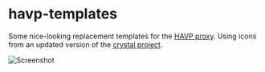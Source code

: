 havp-templates
==============

Some nice-looking replacement templates for the <a href="http://www.server-side.de/">HAVP proxy</a>.
Using icons from an updated version of the <a href="http://commons.wikimedia.org/wiki/Template:Crystal_Project">crystal project</a>.

![Screenshot](https://raw.github.com/x-way/havp-templates/master/screenshot.png)
